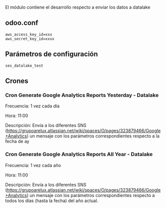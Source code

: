 El módulo contiene el desarrollo respecto a enviar los datos a datalake

## odoo.conf
```
aws_access_key_id=xxx
aws_secret_key_id=xxxx
```

## Parámetros de configuración
```
ses_datalake_test
```

## Crones

### Cron Generate Google Analytics Reports Yesterday - Datalake 

Frecuencia: 1 vez cada día

Hora: 11:00

Descripción: Envía a los diferentes SNS (https://grupoarelux.atlassian.net/wiki/spaces/O/pages/323879466/Google+Analytics) un mensaje con los parámetros correspondientes respecto a la fecha de ay


### Cron Generate Google Analytics Reports All Year - Datalake 

Frecuencia: 1 vez cada año

Hora: 11:00

Descripción: Envía a los diferentes SNS (https://grupoarelux.atlassian.net/wiki/spaces/O/pages/323879466/Google+Analytics) un mensaje con los parámetros correspondientes respecto a todos los días (hasta la fecha) del año actual.
